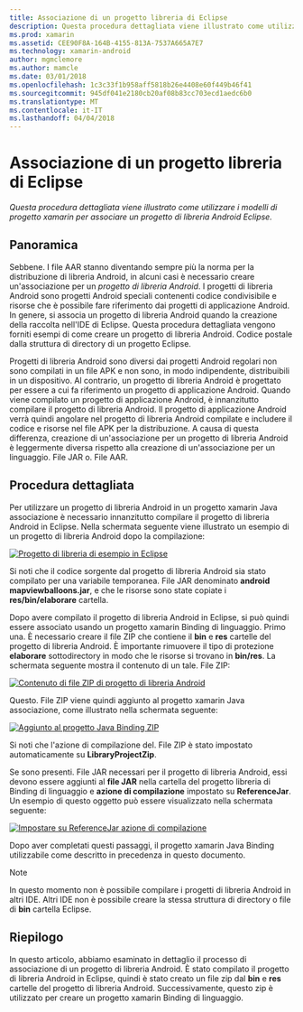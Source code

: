 ```yaml
---
title: Associazione di un progetto libreria di Eclipse
description: Questa procedura dettagliata viene illustrato come utilizzare i modelli di progetto xamarin per associare un progetto di libreria Android Eclipse.
ms.prod: xamarin
ms.assetid: CEE90F8A-164B-4155-813A-7537A665A7E7
ms.technology: xamarin-android
author: mgmclemore
ms.author: mamcle
ms.date: 03/01/2018
ms.openlocfilehash: 1c3c33f1b958aff5818b26e4408e60f449b46f41
ms.sourcegitcommit: 945df041e2180cb20af08b83cc703ecd1aedc6b0
ms.translationtype: MT
ms.contentlocale: it-IT
ms.lasthandoff: 04/04/2018
---
```

# <a name="binding-an-eclipse-library-project"></a>Associazione di un progetto libreria di Eclipse

_Questa procedura dettagliata viene illustrato come utilizzare i modelli di progetto xamarin per associare un progetto di libreria Android Eclipse._


## <a name="overview"></a>Panoramica

Sebbene. I file AAR stanno diventando sempre più la norma per la distribuzione di libreria Android, in alcuni casi è necessario creare un'associazione per un *progetto di libreria Android*. I progetti di libreria Android sono progetti Android speciali contenenti codice condivisibile e risorse che è possibile fare riferimento dai progetti di applicazione Android. In genere, si associa un progetto di libreria Android quando la creazione della raccolta nell'IDE di Eclipse.
Questa procedura dettagliata vengono forniti esempi di come creare un progetto di libreria Android. Codice postale dalla struttura di directory di un progetto Eclipse.

Progetti di libreria Android sono diversi dai progetti Android regolari non sono compilati in un file APK e non sono, in modo indipendente, distribuibili in un dispositivo. Al contrario, un progetto di libreria Android è progettato per essere a cui fa riferimento un progetto di applicazione Android. Quando viene compilato un progetto di applicazione Android, è innanzitutto compilare il progetto di libreria Android. Il progetto di applicazione Android verrà quindi angolare nel progetto di libreria Android compilate e includere il codice e risorse nel file APK per la distribuzione. A causa di questa differenza, creazione di un'associazione per un progetto di libreria Android è leggermente diversa rispetto alla creazione di un'associazione per un linguaggio. File JAR o. File AAR.



## <a name="walkthrough"></a>Procedura dettagliata

Per utilizzare un progetto di libreria Android in un progetto xamarin Java associazione è necessario innanzitutto compilare il progetto di libreria Android in Eclipse. Nella schermata seguente viene illustrato un esempio di un progetto di libreria Android dopo la compilazione: 

[![Progetto di libreria di esempio in Eclipse](binding-a-library-project-images/build-lib-in-eclipse.png)](binding-a-library-project-images/build-lib-in-eclipse.png#lightbox)

Si noti che il codice sorgente dal progetto di libreria Android sia stato compilato per una variabile temporanea. File JAR denominato **android mapviewballoons.jar**, e che le risorse sono state copiate i **res/bin/elaborare** cartella. 

Dopo avere compilato il progetto di libreria Android in Eclipse, si può quindi essere associato usando un progetto xamarin Binding di linguaggio. Primo una. È necessario creare il file ZIP che contiene il **bin** e **res** cartelle del progetto di libreria Android. È importante rimuovere il tipo di protezione **elaborare** sottodirectory in modo che le risorse si trovano in **bin/res**. La schermata seguente mostra il contenuto di un tale. File ZIP: 

[![Contenuto di file ZIP di progetto di libreria Android](binding-a-library-project-images/contents-of-zip-file.png)](binding-a-library-project-images/contents-of-zip-file.png#lightbox)

Questo. File ZIP viene quindi aggiunto al progetto xamarin Java associazione, come illustrato nella schermata seguente:

[![Aggiunto al progetto Java Binding ZIP](binding-a-library-project-images/zip-in-binding-project.png)](binding-a-library-project-images/zip-in-binding-project.png#lightbox)

Si noti che l'azione di compilazione del. File ZIP è stato impostato automaticamente su **LibraryProjectZip**.

Se sono presenti. File JAR necessari per il progetto di libreria Android, essi devono essere aggiunti al **file JAR** nella cartella del progetto libreria di Binding di linguaggio e **azione di compilazione** impostato su **ReferenceJar**. Un esempio di questo oggetto può essere visualizzato nella schermata seguente: 

[![Impostare su ReferenceJar azione di compilazione](binding-a-library-project-images/set-to-referencejar.png)](binding-a-library-project-images/set-to-referencejar.png#lightbox)

Dopo aver completati questi passaggi, il progetto xamarin Java Binding utilizzabile come descritto in precedenza in questo documento.

> [!NOTE]
> In questo momento non è possibile compilare i progetti di libreria Android in altri IDE. Altri IDE non è possibile creare la stessa struttura di directory o file di **bin** cartella Eclipse. 


## <a name="summary"></a>Riepilogo

In questo articolo, abbiamo esaminato in dettaglio il processo di associazione di un progetto di libreria Android. È stato compilato il progetto di libreria Android in Eclipse, quindi è stato creato un file zip dal **bin** e **res** cartelle del progetto di libreria Android. Successivamente, questo zip è utilizzato per creare un progetto xamarin Binding di linguaggio. 


